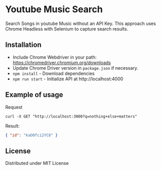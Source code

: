 # Youtube Music Search

Search Songs in youtube Music without an API Key. This approach uses Chrome Headless with Selenium to capture search results.

## Installation

- Include Chrome Webdriver in your path: https://chromedriver.chromium.org/downloads
- Update Chrome Driver version in `package.json` if necessary.
- `npm install` - Download dependencies
- `npm run start` - Initialize API at http://localhost:4000

## Example of usage

Request

```
curl -X GET "http://localhost:3000?q=nothing+else+matters"
```

Result:

```json
{ "id": "kaOOfci2YC8" }
```

## License

Distributed under MIT License
